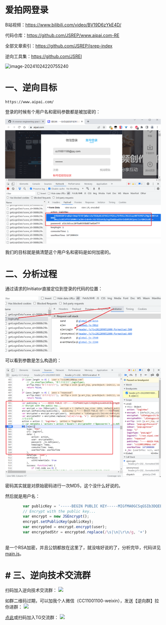 # 爱拍网登录

B站视频：https://www.bilibili.com/video/BV19D6zYkE4D/

代码仓库：https://github.com/JSREP/www.aipai.com-RE

全部文章索引：https://github.com/JSREP/jsrep-index

逆向工具集：https://github.com/JSREI

![image-20241024220755240](https://cdn.jsdelivr.net/gh/JSREI/.github/profile/README.assets/image-20241024220755240.png)

# 一、逆向目标

```
https://www.aipai.com/
```

登录的时候有个用户名和密码参数都是被加密的：

![image-20221227025039395](README.assets/image-20221227025039395.png)

我们的目标就是搞清楚这个用户名和密码是如何加密的。

# 二、分析过程

通过请求的Initiator直接定位到登录的代码的位置：

![image-20221227025118843](README.assets/image-20221227025118843.png)

可以看到参数是怎么构造的：

![image-20221227025200577](README.assets/image-20221227025200577.png)

密码其实就是对原始密码进行一次MD5，这个没什么好说的。

然后就是用户名：

```js
        var publicKey = '-----BEGIN PUBLIC KEY-----MIGfMA0GCSqGSIb3DQEBAQUAA4GNADCBiQKBgQDs/S8+O5yCcwypPNAQDmcVGY5UEa/iMNDFKcoovLFayhy3Jm/S1L8oYC85Rx8YwWOaQ9Zak0i6eb1AM2JDN7T9+pYb7mf4fzpE4BbXnAc3OqPwxEsNAsAsMKg6GhVxLu2/bfhrKOZ9Arvf6m/n0bGpfdJhIdom6iWh5iG4c+z5vwIDAQAB-----END PUBLIC KEY-----'
        // Encrypt with the public key...
        var encrypt = new JSEncrypt();
        encrypt.setPublicKey(publicKey);
        var encrypted = encrypt.encrypt(user);
        var encryptedStr = encrypted.replace(/\s|\n|\r\n/g, '+')
        
```

是一个RSA加密，并且公钥都放在这里了，就没啥好说的了，分析完毕，代码详见[main.js](main.js)。

# # 三、逆向技术交流群

扫码加入逆向技术交流群：
<img src="https://cdn.jsdelivr.net/gh/JSREI/.github/profile/README.assets/image-20241016230653669.png" style="width: 200px">

如群二维码过期，可以加我个人微信（CC11001100-weixin），发送【逆向群】拉你进群：
<img src="https://cdn.jsdelivr.net/gh/JSREI/.github/profile/README.assets/image-20231030132026541-7614065.png" style="width: 200px">

[点此](https://t.me/jsreijsrei)或扫码加入TG交流群：
<img src="https://cdn.jsdelivr.net/gh/JSREI/.github/profile/README.assets/image-20241016231143315.png" style="width: 200px">


